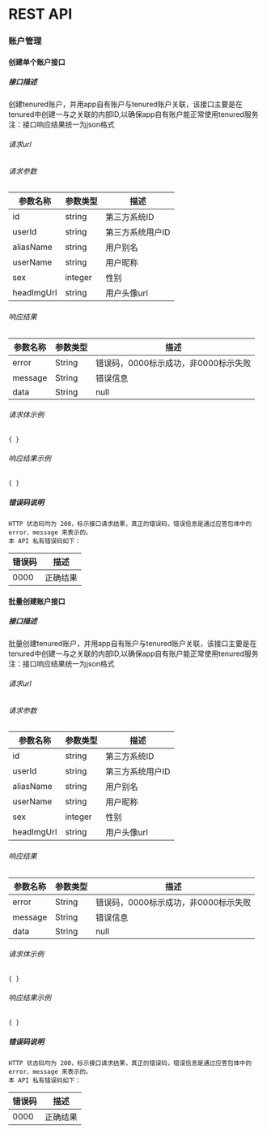 # REST API

### 账户管理
#### 创建单个账户接口
##### 接口描述
创建tenured账户，并用app自有账户与tenured账户关联，该接口主要是在tenured中创建一与之关联的内部ID,以确保app自有账户能正常使用tenured服务
注：接口响应结果统一为json格式
###### 请求url


###### 请求参数
 参数名称  |   参数类型  |    描述  
----------|-------------|----------
id        |   string    |    第三方系统ID
userId    |   string    |    第三方系统用户ID
aliasName |   string    |    用户别名
userName  |   string    |    用户昵称
sex       |   integer   |    性别
headImgUrl|   string    |    用户头像url

###### 响应结果
 参数名称 |   参数类型   |    描述  
-------- |-------------|----------
  error  |   String    |  错误码，0000标示成功，非0000标示失败        
  message|   String    |  错误信息        
  data   |   String    |  null        

###### 请求体示例
    { }
###### 响应结果示例
    { }

##### 错误码说明
    HTTP 状态码均为 200，标示接口请求结果，真正的错误码，错误信息是通过应答包体中的 error、message 来表示的。
    本 API 私有错误码如下：
 错误码  |   描述   
--------|----------
  0000  |   正确结果


#### 批量创建账户接口
##### 接口描述
批量创建tenured账户，并用app自有账户与tenured账户关联，该接口主要是在tenured中创建一与之关联的内部ID,以确保app自有账户能正常使用tenured服务
注：接口响应结果统一为json格式
###### 请求url


###### 请求参数
 参数名称  |   参数类型  |    描述  
----------|-------------|----------
id        |   string    |    第三方系统ID
userId    |   string    |    第三方系统用户ID
aliasName |   string    |    用户别名
userName  |   string    |    用户昵称
sex       |   integer   |    性别
headImgUrl|   string    |    用户头像url

###### 响应结果
 参数名称 |   参数类型   |    描述  
-------- |-------------|----------
  error  |   String    |  错误码，0000标示成功，非0000标示失败        
  message|   String    |  错误信息        
  data   |   String    |  null        

###### 请求体示例
    { }
###### 响应结果示例
    { }

##### 错误码说明
    HTTP 状态码均为 200，标示接口请求结果，真正的错误码，错误信息是通过应答包体中的 error、message 来表示的。
    本 API 私有错误码如下：
 错误码  |   描述   
--------|----------
  0000  |   正确结果


<!--
## 单聊消息
### 单发单聊消息
### 批量发单聊消息
### 导入单聊消息（现有服务迁入新服务）

## 在线状态
### 获取用户在线状态

## 资料管理
### 拉取资料
### 设置资料

## 关系链管理
### 添加好友
### 拉取好友
### 拉取所有好友
### 导入好友（现有服务迁入新服务）
### 更新好友
### 删除好友
### 删除所有好友
### 添加黑名单
### 删除黑名单
### 拉取黑名单
### 添加分组
### 删除分组

## 群组管理
### 创建群组
### 更新群组资料
### 解散群组
### 拉取群组资料
### 设置群主
### 添加群成员（邀请进群、静默进群）
### 拉取群成员资料
### 修改群成员资料
### 删除群成员
### 群成员退出群
### 在群组中发送普通消息
### 在群组中发送系统消息
### 删除指定用户发送的消息
### 批量禁言
### 取消批量禁言
### 群组消息撤回
### 设置群组成员未读消息计数

## 脏字管理
### 查询app定义脏字
### 添加app定义脏字
### 删除app定义脏字

## 全局禁言管理
### 设置全局禁言
### 查询全局禁言

-->
